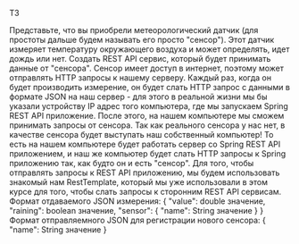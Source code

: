ТЗ

Представьте, что вы приобрели метеорологический датчик (для простоты дальше будем называть его просто "сенсор"). 
Этот датчик измеряет температуру окружающего воздуха и может определять, идет дождь или нет.
Создать REST API сервис, который будет принимать данные от "сенсора".
Сенсор имеет доступ в интернет, поэтому может отправлять HTTP запросы к нашему серверу.
Каждый раз, когда он будет производить измерение, он будет слать HTTP запрос с данными в формате JSON на наш сервер - для этого в реальной жизни мы бы указали устройству IP адрес того компьютера, где мы запускаем Spring REST API приложение. 
После этого, на нашем компьютере мы сможем принимать запросы от сенсора.
Так как реального сенсора у нас нет, в качестве сенсора будет выступать наш собственный компьютер!
То есть на нашем компьютере будет работать сервер со Spring REST API приложением, и наш же компьютер будет слать HTTP запросы к Spring приложению так, как будто он и есть "сенсор". 
Для того, чтобы отправлять запросы к REST API приложению, мы будем использовать знакомый нам RestTemplate, который мы уже использовали в этом курсе для того, чтобы слать запросы к сторонним REST API сервисам.
Формат отдаваемого JSON измерения:
{
  "value": double значение,
  "raining": boolean значение,
  "sensor": {
    "name": String значение
  }
}
Формат отправляемного JSON для регистрации нового сенсора:
{
  "name": String значение
}

